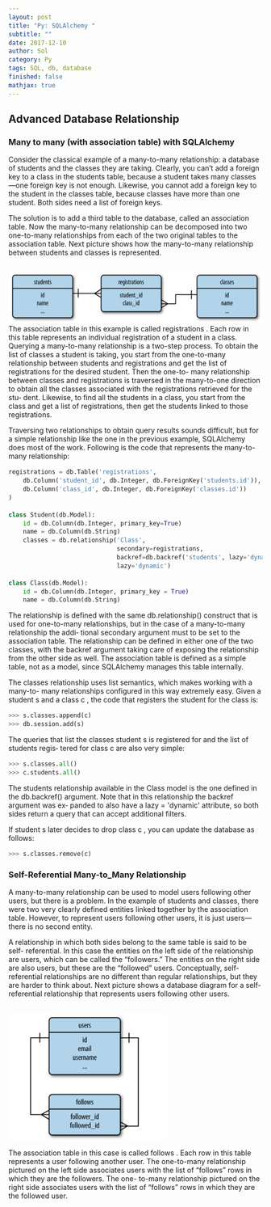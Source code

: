 ```yaml
---
layout: post
title: "Py: SQLAlchemy "
subtitle: ""
date: 2017-12-10
author: Sol
category: Py
tags: SQL, db, database
finished: false
mathjax: true
---
```


## Advanced Database Relationship

### Many to many (with association table) with SQLAlchemy
Consider the classical example of a many-to-many relationship: a database of students
and the classes they are taking. Clearly, you can’t add a foreign key to a class in the
students table, because a student takes many classes—one foreign key is not enough.
Likewise, you cannot add a foreign key to the student in the classes table, because classes
have more than one student. Both sides need a list of foreign keys.

The solution is to add a third table to the database, called an association table. Now the
many-to-many relationship can be decomposed into two one-to-many relationships
from each of the two original tables to the association table. Next picture shows how the
many-to-many relationship between students and classes is represented.

<br>
<img src="/00illustrations/SQLAlchemy/manytomany.png" align="" height="100">
<br>
The association table in this example is called registrations . Each row in this table
represents an individual registration of a student in a class.
Querying a many-to-many relationship is a two-step process. To obtain the list of classes
a student is taking, you start from the one-to-many relationship between students and
registrations and get the list of registrations for the desired student. Then the one-to-
many relationship between classes and registrations is traversed in the many-to-one
direction to obtain all the classes associated with the registrations retrieved for the stu‐
dent. Likewise, to find all the students in a class, you start from the class and get a list
of registrations, then get the students linked to those registrations.

Traversing two relationships to obtain query results sounds difficult, but for a simple
relationship like the one in the previous example, SQLAlchemy does most of the work.
Following is the code that represents the many-to-many relationship:

```py
registrations = db.Table('registrations',
    db.Column('student_id', db.Integer, db.ForeignKey('students.id')),
    db.Column('class_id', db.Integer, db.ForeignKey('classes.id'))
)

class Student(db.Model):
    id = db.Column(db.Integer, primary_key=True)
    name = db.Column(db.String)
    classes = db.relationship('Class',
                              secondary=registrations,
                              backref=db.backref('students', lazy='dynamic'),
                              lazy='dynamic')

class Class(db.Model):
    id = db.Column(db.Integer, primary_key = True)
    name = db.Column(db.String)
```

The relationship is defined with the same db.relationship() construct that is used for
one-to-many relationships, but in the case of a many-to-many relationship the addi‐
tional secondary argument must to be set to the association table. The relationship can
be defined in either one of the two classes, with the backref argument taking care of
exposing the relationship from the other side as well. The association table is defined
as a simple table, not as a model, since SQLAlchemy manages this table internally.

The classes relationship uses list semantics, which makes working with a many-to-
many relationships configured in this way extremely easy. Given a student s and a class
c , the code that registers the student for the class is:

```py
>>> s.classes.append(c)
>>> db.session.add(s)
```

The queries that list the classes student s is registered for and the list of students regis‐
tered for class c are also very simple:

```py
>>> s.classes.all()
>>> c.students.all()
```

The students relationship available in the Class model is the one defined in the
db.backref() argument. Note that in this relationship the backref argument was ex‐
panded to also have a lazy = 'dynamic' attribute, so both sides return a query that can
accept additional filters.

If student s later decides to drop class c , you can update the database as follows:

```py
>>> s.classes.remove(c)
```

### Self-Referential Many-to_Many Relationship
A many-to-many relationship can be used to model users following other users, but
there is a problem. In the example of students and classes, there were two very clearly
defined entities linked together by the association table. However, to represent users
following other users, it is just users—there is no second entity.

A relationship in which both sides belong to the same table is said to be self-
referential. In this case the entities on the left side of the relationship are users, which
can be called the “followers.” The entities on the right side are also users, but these are
the “followed” users. Conceptually, self-referential relationships are no different than
regular relationships, but they are harder to think about. Next picture shows a database
diagram for a self-referential relationship that represents users following other users.

<br>
<img src="/00illustrations/SQLAlchemy/selfRef.png" align="" height="250">
<br>

The association table in this case is called follows . Each row in this table represents a
user following another user. The one-to-many relationship pictured on the left side
associates users with the list of “follows” rows in which they are the followers. The one-
to-many relationship pictured on the right side associates users with the list of “follows”
rows in which they are the followed user.


